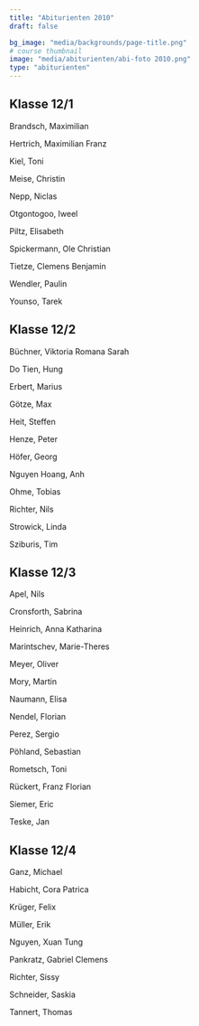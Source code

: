 ```yaml
---
title: "Abiturienten 2010"
draft: false

bg_image: "media/backgrounds/page-title.png"
# course thumbnail
image: "media/abiturienten/abi-foto 2010.png"
type: "abiturienten"
---
```


## Klasse 12/1

Brandsch, Maximilian

Hertrich, Maximilian Franz

Kiel, Toni

Meise, Christin

Nepp, Niclas

Otgontogoo, Iweel

Piltz, Elisabeth

Spickermann, Ole Christian

Tietze, Clemens Benjamin

Wendler, Paulin

Younso, Tarek

## Klasse 12/2

Büchner, Viktoria Romana Sarah

Do Tien, Hung

Erbert, Marius

Götze, Max

Heit, Steffen

Henze, Peter

Höfer, Georg

Nguyen Hoang, Anh

Ohme, Tobias

Richter, Nils

Strowick, Linda

Sziburis, Tim

## Klasse 12/3

Apel, Nils

Cronsforth, Sabrina

Heinrich, Anna Katharina

Marintschev, Marie-Theres

Meyer, Oliver

Mory, Martin

Naumann, Elisa

Nendel, Florian

Perez, Sergio

Pöhland, Sebastian

Rometsch, Toni

Rückert, Franz Florian

Siemer, Eric

Teske, Jan

## Klasse 12/4

Ganz, Michael

Habicht, Cora Patrica

Krüger, Felix

Müller, Erik

Nguyen, Xuan Tung

Pankratz, Gabriel Clemens

Richter, Sissy

Schneider, Saskia

Tannert, Thomas
